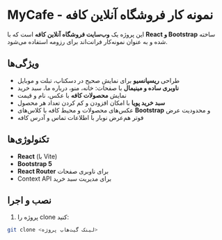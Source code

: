 # MyCafe - نمونه کار فروشگاه آنلاین کافه

این پروژه یک **وب‌سایت فروشگاه آنلاین کافه** است که با **React و Bootstrap** ساخته شده و به عنوان نمونه‌کار فرانت‌اند برای رزومه استفاده می‌شود.  

## ویژگی‌ها
- طراحی **ریسپانسیو** برای نمایش صحیح در دسکتاپ، تبلت و موبایل  
- **ناوبری ساده و مینیمال** با صفحات: خانه، منو، درباره ما، سبد خرید  
- نمایش **محصولات کافه** با عکس، نام و قیمت  
- **سبد خرید پویا** با امکان افزودن و کم کردن تعداد هر محصول  
- عکس‌های محصولات و محیط کافه با کلاس‌های **Bootstrap** و محدودیت عرض  
- فوتر هم‌عرض نوبار با اطلاعات تماس و آدرس کافه  

## تکنولوژی‌ها
- **React** (با Vite)  
- **Bootstrap 5**  
- **React Router** برای ناوبری صفحات  
- Context API برای مدیریت سبد خرید  

## نصب و اجرا
1. پروژه را clone کنید:
```bash
git clone <لینک گیت‌هاب پروژه>
